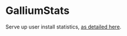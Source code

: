 GalliumStats
======

Serve up user install statistics, [as detailed here](https://github.com/GalliumOS/galliumos-distro/issues/42).
